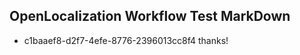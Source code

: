 ## OpenLocalization Workflow Test MarkDown
* c1baaef8-d2f7-4efe-8776-2396013cc8f4 thanks!

<!--HONumber=Aug16_HO1-->


